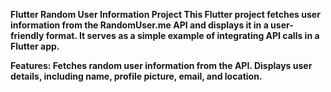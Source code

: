 <b>Flutter Random User Information Project<b>
This Flutter project fetches user information from the RandomUser.me API and displays it in a user-friendly format. It serves as a simple example of integrating API calls in a Flutter app.

Features:
Fetches random user information from the API.
Displays user details, including name, profile picture, email, and location.